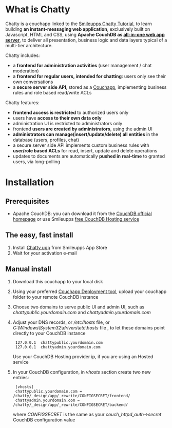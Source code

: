 # What is Chatty

Chatty is a couchapp linked to the [Smileupps Chatty Tutorial](https://www.smileupps/couchapp-tutorial-chatty), to learn building **an instant-messaging web application**, exclusively built on Javascript, HTML and CSS, using **Apache CouchDB as [all-in-one web app server](https://www.smileupps/couchdb-all-in-one-web-app-server)**, to deliver all presentation, business logic and data layers typical of a multi-tier architecture.

Chatty includes:

* a **frontend for administration activities** (user management / chat moderation)
* a **frontend for regular users, intended for chatting**: users only see their own conversations
* a **secure server side API**, stored as a [Couchapp](https://www.smileupps.com/couchapps), implementing business rules and role based read/write ACLs

Chatty features:

* **frontend access is restricted** to authorized users only
* users have **access to their own data only**
* administration UI is restricted to administrators only
* frontend **users are created by administrators**, using the admin UI
* **administrators can manage(insert/update/delete) all entities** in the database (users, profiles, chat)
* a secure server side API implements custom business rules with **user/role based ACLs** for read, insert, update and delete operations
* updates to documents are automatically **pushed in real-time** to granted users, via long-polling

# Installation

## Prerequisites

* Apache CouchDB: you can download it from the [CouchDB official homepage](http://couchdb.apache.org) or use Smileupps [free CouchDB Hosting service](https://www.smileupps.com/couchdb-hosting)

## The easy, fast install

1. Install [Chatty upp](https://www.smileupps.com/store/apps/chatty-couchapp-tutorial) from Smileupps App Store
2. Wait for your activation e-mail 

## Manual install

1. Download this couchapp to your local disk
2. Using your preferred [Couchapp Deployment tool](https://www.smileupps.com/wiki), upload your couchapp folder to your remote CouchDB instance
3. Choose two domains to serve public UI and admin UI, such as *chattypublic.yourdomain.com* and *chattyadmin.yourdomain.com*  
4. Adjust your DNS records, or */etc/hosts* file, or *C:\Windows\System32\drivers\etc\hosts* file , to let these domains point directly to your CouchDB instance

        127.0.0.1  chattypublic.yourdomain.com
        127.0.0.1  chattyadmin.yourdomain.com
        
    Use your CouchDB Hosting provider ip, if you are using an Hosted service
        
5. In your CouchDB configuration, in *vhosts* section create two new entries:

        [vhosts]
        chattypublic.yourdomain.com = /chatty/_design/app/_rewrite/CONFIGSECRET/frontend/
        chattyadmin.yourdomain.com = /chatty/_design/app/_rewrite/CONFIGSECRET/backend/

    where *CONFIGSECRET* is the same as your *couch_httpd_auth->secret* CouchDB configuration value

